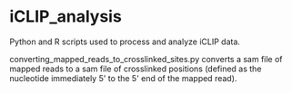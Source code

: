 # iCLIP_analysis
Python and R scripts used to process and analyze iCLIP data. 

converting_mapped_reads_to_crosslinked_sites.py converts a sam file of mapped reads to a sam file of crosslinked positions (defined as the nucleotide immediately 5' to the 5' end of the mapped read). 
